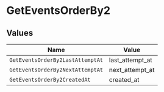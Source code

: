 # GetEventsOrderBy2


## Values

| Name                             | Value                            |
| -------------------------------- | -------------------------------- |
| `GetEventsOrderBy2LastAttemptAt` | last_attempt_at                  |
| `GetEventsOrderBy2NextAttemptAt` | next_attempt_at                  |
| `GetEventsOrderBy2CreatedAt`     | created_at                       |
